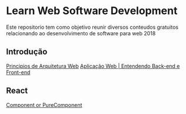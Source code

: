 # Learn Web Software Development

Este repositorio tem como objetivo reunir diversos conteudos gratuitos relacionando ao desenvolvimento de software para web 2018

## Introdução

[Principios de Arquitetura Web](http://www.argonavis.com.br/cursos/web/WebDesign_1.pdf)
[Aplicação Web | Entendendo Back-end e Front-end](https://www.youtube.com/watch?v=EEeLl-M5YmI)



## React
[Component or PureComponent](https://codeburst.io/when-to-use-component-or-purecomponent-a60cfad01a81)
